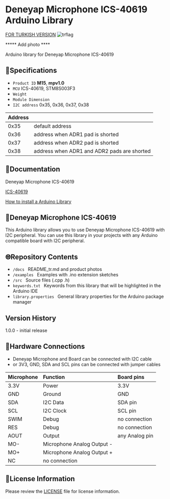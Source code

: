 # Deneyap Microphone ICS-40619 Arduino Library
[FOR TURKISH VERSION](docs/README_tr.md) ![trflag](https://github.com/deneyapkart/deneyapkart-arduino-core/blob/master/docs/tr.png)

***** Add photo ****

Arduino library for Deneyap Microphone ICS-40619

## :mag_right:Specifications 
- `Product ID` **M15**, **mpv1.0**
- `MCU` ICS-40619, STM8S003F3
- `Weight` 
- `Module Dimension`
- `I2C address` 0x35, 0x36, 0x37, 0x38

| Address |  | 
| :---      | :---     |
| 0x35 | default address |
| 0x36 | address when ADR1 pad is shorted |
| 0x37 | address when ADR2 pad is shorted |
| 0x38 | address when ADR1 and ADR2 pads are shorted |

## :closed_book:Documentation 
Deneyap Microphone ICS-40619

[ICS-40619](https://invensense.tdk.com/wp-content/uploads/2016/02/ICS-40619-Datasheet.pdf?ref_disty=digikey)

[How to install a Arduino Library](https://docs.arduino.cc/software/ide-v1/tutorials/installing-libraries)

## :pushpin:Deneyap Microphone ICS-40619
This Arduino library allows you to use Deneyap Microphone ICS-40619 with I2C peripheral. You can use this library in your projects with any Arduino compatible board with I2C peripheral.

## :globe_with_meridians:Repository Contents
- `/docs ` README_tr.md and product photos
- `/examples ` Examples with .ino extension sketches
- `/src ` Source files (.cpp .h)
- `keywords.txt ` Keywords from this library that will be highlighted in the Arduino IDE
- `library.properties ` General library properties for the Arduino package manager

## Version History
1.0.0 - initial release

## :rocket:Hardware Connections
- Deneyap Microphone and Board can be connected with I2C cable
- or 3V3, GND, SDA and SCL pins can be connected with jumper cables

|Microphone| Function | Board pins | 
|:--- |   :---  | :---|
|3.3V | Power   |3.3V |      
|GND  | Ground  | GND | 
|SDA  | I2C Data  | SDA pin |
|SCL  | I2C Clock | SCL pin |
|SWIM | Debug | no connection |
|RES  | Debug | no connection |
|AOUT | Output |any Analog pin| 
| MO- |Microphone Analog Output -||
| MO+ |Microphone Analog Output +||
| NC  | no connection|         |

## :bookmark_tabs:License Information
Please review the [LICENSE](https://github.com/deneyapkart/deneyap-mikrofon-arduino-library/blob/master/LICENSE) file for license information.